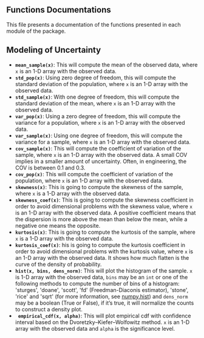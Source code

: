 ## Functions Documentations
This file presents a documentation of the functions presented in each module of the package.

## Modeling of Uncertainty
* **``mean_sample(x)``**: This will compute the mean of the observed data, where ``x`` is an 1-D array with the observed data.
* **``std_pop(x)``**: Using zero degree of freedom, this will compute the standard deviation of the population, where ``x`` is an 1-D array with the observed data. 
* **``std_sample(x)``**: With one degree of freedom, this will compute the standard deviation of the mean, where ``x`` is an 1-D array with the observed data.
* **``var_pop(x)``**: Using a zero degree of freedom, this will compute the variance for a population, where ``x`` is an 1-D array with the observed data.
* **``var_sample(x)``**: Using one degree of freedom, this will compute the variance for a sample, where ``x`` is an 1-D array with the observed data.
* **``cov_sample(x)``**: This will compute the coefficient of variation of the sample, where ``x`` is an 1-D array with the observed data. A small COV implies in a smaller amount of uncertainty. Often, in engineering, the COV is between 0.1 and 0.3.
* **``cov_pop(x)``**: This will compute the coefficient of variation of the population, where ``x`` is an 1-D array with the observed data.
* **``skewness(x)``**:  This is going to compute the skewness of the sample, where ``x`` is a 1-D array with the observed data. 
* **``skewness_coef(x)``**: This is going to compute the skewness coefficient in order to avoid dimensional problems with the skewness value, where ``x`` is an 1-D array with the observed data. A positive coefficient means that the dispersion is more above the mean than below the mean, while a negative one means the opposite. 
* **``kurtosis(x)``**: This is going to compute the kurtosis of the sample, where ``x`` is a 1-D array with the observed data. 
* **``kurtosis_coef(x)``**: his is going to compute the kurtosis coefficient in order to avoid dimensional problems with the kurtosis value, where ``x`` is an 1-D array with the observed data. It shows how much flatten is the curve of the density of probability. 
* **``hist(x, bins, dens_norm)``**: This will plot the histogram of the sample. ``x`` is 1-D array with the observed data, ``bins`` may be an ``int`` or one of the following methods to compute the number of bins of a histogram: 'sturges', 'doane', 'scott', 'fd' (Freedman-Diaconis estimator), 'stone', 'rice' and 'sqrt' (for more information, see [numpy.hist](https://docs.scipy.org/doc/numpy/reference/generated/numpy.histogram.html)) and ``dens_norm`` may be a boolean (True or False), if it’s true, it will normalize the counts to construct a density plot.
* **`` empirical_cdf(x, alpha)``**: This will plot empirical cdf with confidence interval based on the Dvoretzky–Kiefer–Wolfowitz method. ``x`` is an 1-D array with the observed data and ``alpha`` is the significance level. 

